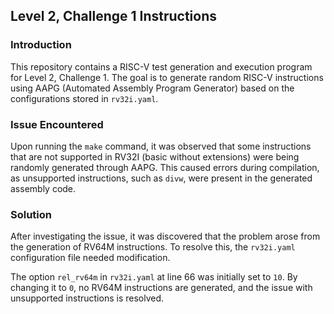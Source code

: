 ## Level 2, Challenge 1 Instructions 

### Introduction

This repository contains a RISC-V test generation and execution program for Level 2, Challenge 1. The goal is to generate random RISC-V instructions using AAPG (Automated Assembly Program Generator) based on the configurations stored in `rv32i.yaml`.

### Issue Encountered

Upon running the `make` command, it was observed that some instructions that are not supported in RV32I (basic without extensions) were being randomly generated through AAPG. This caused errors during compilation, as unsupported instructions, such as `divw`, were present in the generated assembly code.

### Solution

After investigating the issue, it was discovered that the problem arose from the generation of RV64M instructions. To resolve this, the `rv32i.yaml` configuration file needed modification.

The option `rel_rv64m` in `rv32i.yaml` at line 66 was initially set to `10`. By changing it to `0`, no RV64M instructions are generated, and the issue with unsupported instructions is resolved.

